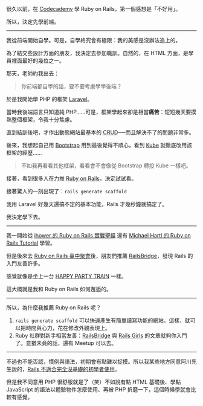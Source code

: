 <p>很久以前，在 <a href="https://www.codecademy.com/">Codecademy</a> 學 Ruby on Rails，第一個感想是「不好用」。</p>
<p>所以，決定先學前端。</p>

<hr>
<p>我從前端開始自學。可是，自學終究會有極限：我的美感是沒辦法追上的。</p>
<p>為了結交些設計方面的朋友，我決定去參加職訓。自然的，在 HTML 方面，是學員裡面最好的幾位之一。</p>
<p>那天，老師約我出去：</p>

<blockquote>你前端都自學的話，要不要考慮學學後端？</blockquote>

<p>於是我開始學 PHP 的框架 <a href="https://laravel.tw/">Laravel</a>。</p>
<p>當時我後端語言只知道純 PHP……可是，框架學起來卻是相當<strong>痛苦</strong>：短短幾天要摸熟整個框架，令我十分焦慮。</p>
<p>直到結訓後吧，才作出動態網站最基本的 <abbr title="Create, read, update and delete">CRUD</abbr>──而且解決不了的問題非常多。</p>
<p>後來，我想起自己用 <a href="https://getbootstrap.com">Bootstrap</a> 用到最後覺得不順心，看到 <a href="https://imperavi.com/kube">Kube</a> 就徹底改用該框架的經歷……</p>
<blockquote>不如我再看看其他框架，看看會不會像從 Bootstrap 轉投 Kube 一樣吧。</blockquote>
<p>接著，看到很多人在力推 <a href="http://rubyonrails.org/">Ruby on Rails</a>，決定試試看。</p>
<p>接著驚人的一刻出現了：<code>rails generate scaffold</code></p>
<p>我用 Laravel 好幾天還搞不定的基本功能，Rails 才幾秒鐘就搞定了。</p>
<p>我決定學下去。</p>
<hr>
<p>我一開始從 <a href="https://ihower.tw/rails/">ihower 的 Ruby on Rails 實戰聖經</a> 還有 <a href="https://www.railstutorial.org">Michael Hartl 的 Ruby on Rails Tutorial</a> 學習。</p>
<p>但是後來去 <a href="https://rails-taichung.com/">Ruby on Rails
臺中聚會</a>後，朋友們推薦 <a href="http://zh-tw.railsbridge.org/docs/">RailsBridge</a>，發現 Rails 的入門友善許多。</p>
<p>感覺就像是坐上一台 <a href="http://love-live.wikia.com/wiki/HAPPY_PARTY_TRAIN">HAPPY PARTY TRAIN</a> 一樣。</p>
<p>這大概就是我和 Ruby on Rails 如何邂逅的。</p>
<hr>
<p>所以，為什麼我推薦 Ruby on Rails 呢？</p>
<ol>
    <li>
<code>rails generate scaffold</code> 可以快速產生有簡單讀寫功能的網站。這樣，就可以把時間與心力，花在修改外觀表現上。</li>
    <li>Ruby 社群對新手相當友善：<a href="http://zh-tw.railsbridge.org/docs/">RailsBridge</a> 與  <a href="http://railsgirls.tw/">Rails Girls</a> 的文章就夠你入門了。意猶未竟的話，還有 Meetup 可以去。</li>
</ol>
<hr>
<p>不過也不能否認，慣例與語法，初期會有點難以捉摸。所以我某些地方同意阿川先生說的，<a href="http://blog.turn.tw/?p=2881">Rails 不適合完全沒基礎的初學者使用</a>。</p>
<p>但是我不同意用 PHP 很舒服就是了（笑）不如說有點 HTML 基礎後、學點 JavaScript 的語法以體驗物件怎麼使用、再被 PHP 折磨一下，這個時候學就會比較有感覺。</p>